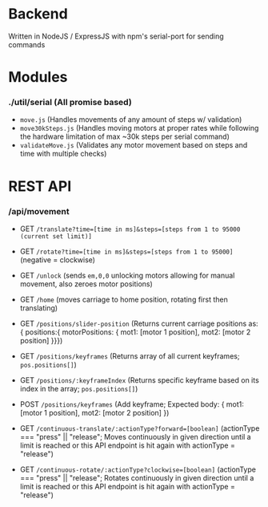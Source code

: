 # __Backend__
Written in NodeJS / ExpressJS with npm's serial-port for sending commands

# Modules
### ./util/serial (All promise based)
- `move.js` (Handles movements of any amount of steps w/ validation)
- `move30kSteps.js` (Handles moving motors at proper rates while following the hardware limitation of max ~30k steps per serial command)
- `validateMove.js` (Validates any motor movement based on steps and time with multiple checks)

# REST API
### /api/movement
- GET `/translate?time=[time in ms]&steps=[steps from 1 to 95000 (current set limit)]`
- GET `/rotate?time=[time in ms]&steps=[steps from 1 to 95000]` (negative = clockwise)
- GET `/unlock` (sends `em,0,0` unlocking motors allowing for manual movement, also zeroes motor positions)
- GET `/home` (moves carriage to home position, rotating first then translating)

- GET `/positions/slider-position` (Returns current carriage positions as: { positions:{ motorPositions: { mot1: [motor 1 position], mot2: [motor 2 position] }}})
- GET `/positions/keyframes` (Returns array of all current keyframes; `pos.positions[]`)
- GET `/positions/:keyframeIndex` (Returns specific keyframe based on its index in the array; `pos.positions[]`)
- POST `/positions/keyframes` (Add keyframe; Expected body: { mot1: [motor 1 position], mot2: [motor 2 position] })

- GET `/continuous-translate/:actionType?forward=[boolean]` (actionType === "press" || "release"; Moves continuously in given direction until a limit is reached or this API endpoint is hit again with actionType = "release")
- GET `/continuous-rotate/:actionType?clockwise=[boolean]` (actionType === "press" || "release"; Rotates continuously in given direction until a limit is reached or this API endpoint is hit again with actionType = "release")
